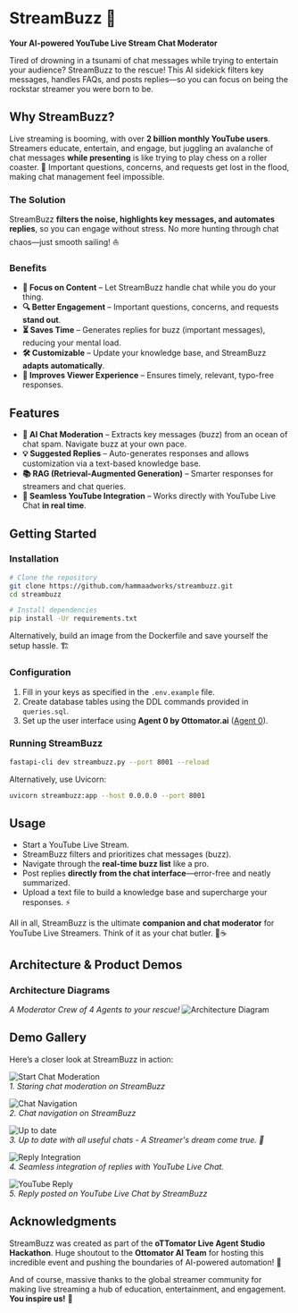 # StreamBuzz 🚀

**Your AI-powered YouTube Live Stream Chat Moderator**

Tired of drowning in a tsunami of chat messages while trying to entertain your audience? StreamBuzz to the rescue! This AI sidekick filters key messages, handles FAQs, and posts replies—so you can focus on being the rockstar streamer you were born to be.

## Why StreamBuzz?
Live streaming is booming, with over **2 billion monthly YouTube users**. Streamers educate, entertain, and engage, but juggling an avalanche of chat messages **while presenting** is like trying to play chess on a roller coaster. 🎢 Important questions, concerns, and requests get lost in the flood, making chat management feel impossible.

### The Solution
StreamBuzz **filters the noise, highlights key messages, and automates replies**, so you can engage without stress. No more hunting through chat chaos—just smooth sailing! ⛵

### Benefits
- **🎯 Focus on Content** – Let StreamBuzz handle chat while you do your thing.
- **🔍 Better Engagement** – Important questions, concerns, and requests **stand out**.
- **⏳ Saves Time** – Generates replies for buzz (important messages), reducing your mental load.
- **🛠️ Customizable** – Update your knowledge base, and StreamBuzz **adapts automatically**.
- **💬 Improves Viewer Experience** – Ensures timely, relevant, typo-free responses.

## Features
- **🧠 AI Chat Moderation** – Extracts key messages (buzz) from an ocean of chat spam. Navigate buzz at your own pace.
- **💡 Suggested Replies** – Auto-generates responses and allows customization via a text-based knowledge base.
- **📚 RAG (Retrieval-Augmented Generation)** – Smarter responses for streamers and chat queries.
- **🔗 Seamless YouTube Integration** – Works directly with YouTube Live Chat **in real time**.

## Getting Started

### Installation
```bash
# Clone the repository
git clone https://github.com/hammaadworks/streambuzz.git
cd streambuzz

# Install dependencies
pip install -Ur requirements.txt
```
Alternatively, build an image from the Dockerfile and save yourself the setup hassle. 🏗️

### Configuration
1. Fill in your keys as specified in the `.env.example` file.
2. Create database tables using the DDL commands provided in `queries.sql`.
3. Set up the user interface using **Agent 0 by Ottomator.ai** ([Agent 0](https://studio.ottomator.ai/agent/0)).

### Running StreamBuzz
```bash
fastapi-cli dev streambuzz.py --port 8001 --reload
```
Alternatively, use Uvicorn:
```bash
uvicorn streambuzz:app --host 0.0.0.0 --port 8001
```

## Usage
- Start a YouTube Live Stream.
- StreamBuzz filters and prioritizes chat messages (buzz).
- Navigate through the **real-time buzz list** like a pro.
- Post replies **directly from the chat interface**—error-free and neatly summarized.
- Upload a text file to build a knowledge base and supercharge your responses. ⚡

All in all, StreamBuzz is the ultimate **companion and chat moderator** for YouTube Live Streamers. Think of it as your chat butler. 🧐☕

## Architecture & Product Demos
### Architecture Diagrams
*A Moderator Crew of 4 Agents to your rescue!*
![Architecture Diagram](./media/agents.png)

## Demo Gallery
Here’s a closer look at StreamBuzz in action:

![Start Chat Moderation](./media/start_stream.png)  
*1. Staring chat moderation on StreamBuzz*

![Chat Navigation](./media/chat_nav.png)  
*2. Chat navigation on StreamBuzz*

![Up to date](./media/caught-up.png)  
*3. Up to date with all useful chats - A Streamer's dream come true. 🎉*

![Reply Integration](./media/reply.png)  
*4. Seamless integration of replies with YouTube Live Chat.*

![YouTube Reply](./media/post_reply.png)  
*5. Reply posted on YouTube Live Chat by StreamBuzz*


## Acknowledgments
StreamBuzz was created as part of the **oTTomator Live Agent Studio Hackathon**. Huge shoutout to the **Ottomator AI Team** for hosting this incredible event and pushing the boundaries of AI-powered automation! 🎉

And of course, massive thanks to the global streamer community for making live streaming a hub of education, entertainment, and engagement. **You inspire us!** 🚀

